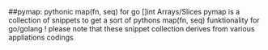##pymap: pythonic map(fn, seq) for go []int Arrays/Slices
pymap is a collection of snippets to get a sort of pythons map(fn, seq) funktionality for go/golang 
! please note that these snippet collection derives from various appliations codings 
